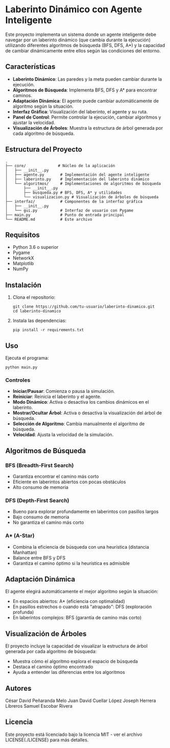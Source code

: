 # Laberinto Dinámico con Agente Inteligente

Este proyecto implementa un sistema donde un agente inteligente debe navegar por un laberinto dinámico (que cambia durante la ejecución) utilizando diferentes algoritmos de búsqueda (BFS, DFS, A*) y la capacidad de cambiar dinámicamente entre ellos según las condiciones del entorno.

## Características

- **Laberinto Dinámico**: Las paredes y la meta pueden cambiar durante la ejecución.
- **Algoritmos de Búsqueda**: Implementa BFS, DFS y A* para encontrar caminos.
- **Adaptación Dinámica**: El agente puede cambiar automáticamente de algoritmo según la situación.
- **Interfaz Gráfica**: Visualización del laberinto, el agente y su ruta.
- **Panel de Control**: Permite controlar la ejecución, cambiar algoritmos y ajustar la velocidad.
- **Visualización de Árboles**: Muestra la estructura de árbol generada por cada algoritmo de búsqueda.

## Estructura del Proyecto

```
.
├── core/              # Núcleo de la aplicación
│   ├── __init__.py
│   ├── agente.py       # Implementación del agente inteligente
│   ├── laberinto.py    # Implementación del laberinto dinámico
│   └── algoritmos/     # Implementaciones de algoritmos de búsqueda
│       ├── __init__.py
│       ├── busqueda.py # BFS, DFS, A* y utilidades
│       └── visualizacion.py # Visualización de árboles de búsqueda
├── interfaz/           # Componentes de la interfaz gráfica
│   ├── __init__.py
│   └── gui.py          # Interfaz de usuario con Pygame
├── main.py             # Punto de entrada principal
└── README.md           # Este archivo
```

## Requisitos

- Python 3.6 o superior
- Pygame
- NetworkX
- Matplotlib
- NumPy

## Instalación

1. Clona el repositorio:
   ```
   git clone https://github.com/tu-usuario/laberinto-dinamico.git
   cd laberinto-dinamico
   ```

2. Instala las dependencias:
   ```
   pip install -r requirements.txt
   ```

## Uso

Ejecuta el programa:
```
python main.py
```

### Controles

- **Iniciar/Pausar**: Comienza o pausa la simulación.
- **Reiniciar**: Reinicia el laberinto y el agente.
- **Modo Dinámico**: Activa o desactiva los cambios dinámicos en el laberinto.
- **Mostrar/Ocultar Árbol**: Activa o desactiva la visualización del árbol de búsqueda.
- **Selección de Algoritmo**: Cambia manualmente el algoritmo de búsqueda.
- **Velocidad**: Ajusta la velocidad de la simulación.

## Algoritmos de Búsqueda

### BFS (Breadth-First Search)
- Garantiza encontrar el camino más corto
- Eficiente en laberintos abiertos con pocas obstáculos
- Alto consumo de memoria

### DFS (Depth-First Search)
- Bueno para explorar profundamente en laberintos con pasillos largos
- Bajo consumo de memoria
- No garantiza el camino más corto

### A* (A-Star)
- Combina la eficiencia de búsqueda con una heurística (distancia Manhattan)
- Balance entre BFS y DFS
- Garantiza el camino óptimo si la heurística es admisible

## Adaptación Dinámica

El agente elegirá automáticamente el mejor algoritmo según la situación:

- En espacios abiertos: A* (eficiencia con optimalidad)
- En pasillos estrechos o cuando está "atrapado": DFS (exploración profunda)
- En laberintos complejos: BFS (garantía de camino más corto)

## Visualización de Árboles

El proyecto incluye la capacidad de visualizar la estructura de árbol generada por cada algoritmo de búsqueda:

- Muestra cómo el algoritmo explora el espacio de búsqueda
- Destaca el camino óptimo encontrado
- Ayuda a entender las diferencias entre los algoritmos

## Autores

César David Peñaranda Melo
Juan David Cuellar López
Joseph Herrera Libreros
Samuel Escobar Rivera 

## Licencia

Este proyecto está licenciado bajo la licencia MIT - ver el archivo LICENSE(./LICENSE) para más detalles.
